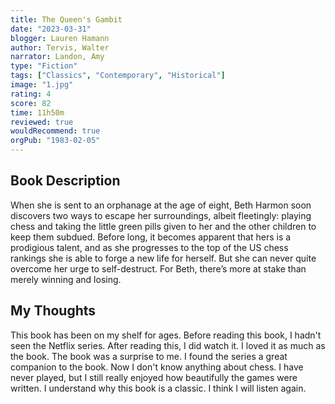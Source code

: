 ```yaml
---
title: The Queen's Gambit
date: "2023-03-31"
blogger: Lauren Hamann
author: Tervis, Walter
narrator: Landon, Amy
type: "Fiction"
tags: ["Classics", "Contemporary", "Historical"]
image: "1.jpg"
rating: 4
score: 82
time: 11h50m
reviewed: true
wouldRecommend: true
orgPub: "1983-02-05"
---
```


## Book Description

When she is sent to an orphanage at the age of eight, Beth Harmon soon discovers two ways to escape her surroundings, albeit fleetingly: playing chess and taking the little green pills given to her and the other children to keep them subdued. Before long, it becomes apparent that hers is a prodigious talent, and as she progresses to the top of the US chess rankings she is able to forge a new life for herself. But she can never quite overcome her urge to self-destruct. For Beth, there’s more at stake than merely winning and losing.

## My Thoughts

This book has been on my shelf for ages. Before reading this book, I hadn't seen the Netflix series. After reading this, I did watch it. I loved it as much as the book. The book was a surprise to me. I found the series a great companion to the book. Now I don't know anything about chess. I have never played, but I still really enjoyed how beautifully the games were written. I understand why this book is a classic. I think I will listen again.
